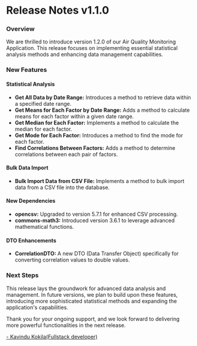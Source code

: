 # Release Notes v1.1.0
### Overview
We are thrilled to introduce version 1.2.0 of our Air Quality Monitoring Application. This release focuses on implementing essential statistical analysis methods and enhancing data management capabilities.

### New Features
#### Statistical Analysis
- **Get All Data by Date Range:** Introduces a method to retrieve data within a specified date range.
- **Get Means for Each Factor by Date Range:** Adds a method to calculate means for each factor within a given date range.
- **Get Median for Each Factor:** Implements a method to calculate the median for each factor.
- **Get Mode for Each Factor:** Introduces a method to find the mode for each factor.
- **Find Correlations Between Factors:** Adds a method to determine correlations between each pair of factors.

#### Bulk Data Import
- **Bulk Import Data from CSV File:** Implements a method to bulk import data from a CSV file into the database.

#### New Dependencies
- **opencsv:** Upgraded to version 5.7.1 for enhanced CSV processing.
- **commons-math3:** Introduced version 3.6.1 to leverage advanced mathematical functions.

#### DTO Enhancements
- **CorrelationDTO:** A new DTO (Data Transfer Object) specifically for converting correlation values to double values.

### Next Steps
This release lays the groundwork for advanced data analysis and management. In future versions, we plan to build upon these features, introducing more sophisticated statistical methods and expanding the application's capabilities.

Thank you for your ongoing support, and we look forward to delivering more powerful functionalities in the next release.

[- Kavindu Kokila(Fullstack developer)](mailto:kavindu.kokila.info@gmail.com)
